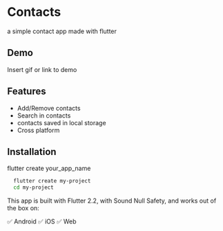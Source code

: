 
# Contacts

a simple contact app made with flutter

## Demo

Insert gif or link to demo

## Features

- Add/Remove contacts
- Search in contacts
- contacts saved in local storage
- Cross platform

## Installation

flutter create your_app_name

```bash
  flutter create my-project
  cd my-project
```

This app is built with Flutter 2.2, with Sound Null Safety, and works out of the box on:

✅ Android
✅ iOS
✅ Web
